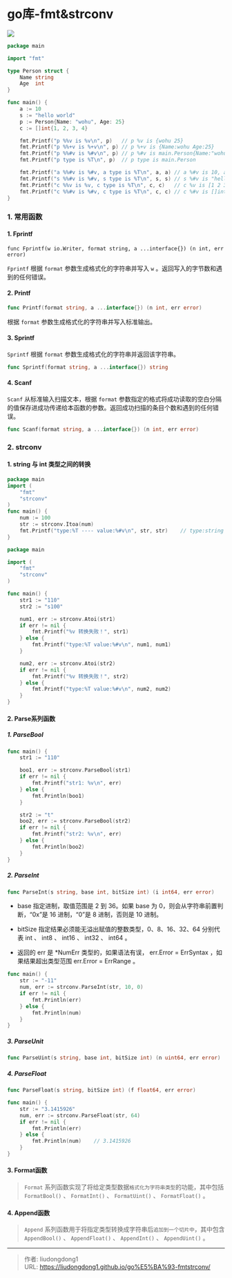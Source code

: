 # go库-fmt&strconv


![](https://gitee.com/github-25970295/blogimgv2022/raw/master/watermark,type_ZHJvaWRzYW5zZmFsbGJhY2s,shadow_50,text_Q1NETiBAd29odTExMDQ=,size_20,color_FFFFFF,t_70,g_se,x_16#pic_center.png)

```go
package main

import "fmt"

type Person struct {
	Name string
	Age  int
}

func main() {
	a := 10
	s := "hello world"
	p := Person{Name: "wohu", Age: 25}
	c := []int{1, 2, 3, 4}

	fmt.Printf("p %%v is %v\n", p)   // p %v is {wohu 25}
	fmt.Printf("p %%+v is %+v\n", p) // p %+v is {Name:wohu Age:25}
	fmt.Printf("p %%#v is %#v\n", p) // p %#v is main.Person{Name:"wohu", Age:25}
	fmt.Printf("p type is %T\n", p)  // p type is main.Person

	fmt.Printf("a %%#v is %#v, a type is %T\n", a, a) // a %#v is 10, a type is int
	fmt.Printf("s %%#v is %#v, s type is %T\n", s, s) // s %#v is "hello world", s type is string
	fmt.Printf("c %%v is %v, c type is %T\n", c, c)   // c %v is [1 2 3 4], c type is []int
	fmt.Printf("c %%#v is %#v, c type is %T\n", c, c) // c %#v is []int{1, 2, 3, 4}, c type is []int
}
```

### 1. 常用函数

#### 1. Fprintf

```
func Fprintf(w io.Writer, format string, a ...interface{}) (n int, err error)
```

`Fprintf` 根据 `format` 参数生成格式化的字符串并写入 `w` 。返回写入的字节数和遇到的任何错误。

#### 2. Printf

```go
func Printf(format string, a ...interface{}) (n int, err error)
```

根据 `format` 参数生成格式化的字符串并写入标准输出。

#### 3. Sprintf

`Sprintf` 根据 `format` 参数生成格式化的字符串并返回该字符串。

```go
func Sprintf(format string, a ...interface{}) string
```

#### 4. Scanf

`Scanf` 从标准输入扫描文本，根据 `format` 参数指定的格式将成功读取的空白分隔的值保存进成功传递给本函数的参数。返回成功扫描的条目个数和遇到的任何错误。

```go
func Scanf(format string, a ...interface{}) (n int, err error)
```

### 2. strconv

#### 1. string 与 int 类型之间的转换

```go
package main
import (
	"fmt"
	"strconv"
)
func main() {
	num := 100
	str := strconv.Itoa(num)
	fmt.Printf("type:%T ---- value:%#v\n", str, str)	// type:string ---- value:100
}
```

```go
package main

import (
	"fmt"
	"strconv"
)

func main() {
	str1 := "110"
	str2 := "s100"

	num1, err := strconv.Atoi(str1)
	if err != nil {
		fmt.Printf("%v 转换失败！", str1)
	} else {
		fmt.Printf("type:%T value:%#v\n", num1, num1)
	}

	num2, err := strconv.Atoi(str2)
	if err != nil {
		fmt.Printf("%v 转换失败！", str2)
	} else {
		fmt.Printf("type:%T value:%#v\n", num2, num2)
	}
}
```

#### 2. Parse系列函数

##### 1. ParseBool

```go
func main() {
	str1 := "110"

	boo1, err := strconv.ParseBool(str1)
	if err != nil {
		fmt.Printf("str1: %v\n", err)
	} else {
		fmt.Println(boo1)
	}

	str2 := "t"
	boo2, err := strconv.ParseBool(str2)
	if err != nil {
		fmt.Printf("str2: %v\n", err)
	} else {
		fmt.Println(boo2)
	}
}
```

##### 2. ParseInt

```go
func ParseInt(s string, base int, bitSize int) (i int64, err error)
```
- base 指定进制，取值范围是 2 到 36。如果 base 为 0，则会从字符串前置判断，“0x”是 16 进制，“0”是 8 进制，否则是 10 进制。

- bitSize 指定结果必须能无溢出赋值的整数类型，0、8、16、32、64 分别代表 int 、 int8 、 int16 、 int32 、 int64 。
- 返回的 err 是 *NumErr 类型的，如果语法有误， err.Error = ErrSyntax ，如果结果超出类型范围 err.Error = ErrRange 。

```go
func main() {
	str := "-11"
	num, err := strconv.ParseInt(str, 10, 0)
	if err != nil {
		fmt.Println(err)
	} else {
		fmt.Println(num)
	}
}
```

##### 3. ParseUnit

```go
func ParseUint(s string, base int, bitSize int) (n uint64, err error)  // 用于无符号整型
```

##### 4. ParseFloat

```go
func ParseFloat(s string, bitSize int) (f float64, err error)
```

```go
func main() {
	str := "3.1415926"
	num, err := strconv.ParseFloat(str, 64)
	if err != nil {
		fmt.Println(err)
	} else {
		fmt.Println(num)	// 3.1415926
	}
}
```

#### 3. Format函数

> `Format` 系列函数实现了将给定类型数据`格式化为字符串类型`的功能，其中包括 `FormatBool()` 、 `FormatInt()` 、 `FormatUint()` 、 `FormatFloat()` 。

#### 4. Append函数

> `Append` 系列函数用于将指定类型转换成字符串后`追加到一个切片中`，其中包含 `AppendBool()` 、 `AppendFloat()` 、 `AppendInt()` 、 `AppendUint()` 。


---

> 作者: liudongdong1  
> URL: https://liudongdong1.github.io/go%E5%BA%93-fmtstrconv/  

